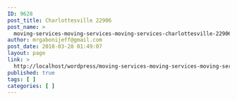 ```yaml
---
ID: 9628
post_title: Charlottesville 22906
post_name: >
  moving-services-moving-services-moving-services-charlottesville-22906
author: mrgabonijeff@gmail.com
post_date: 2018-03-28 01:49:07
layout: page
link: >
  http://localhost/wordpress/moving-services-moving-services-moving-services-charlottesville-22906/
published: true
tags: [ ]
categories: [ ]
---
```


